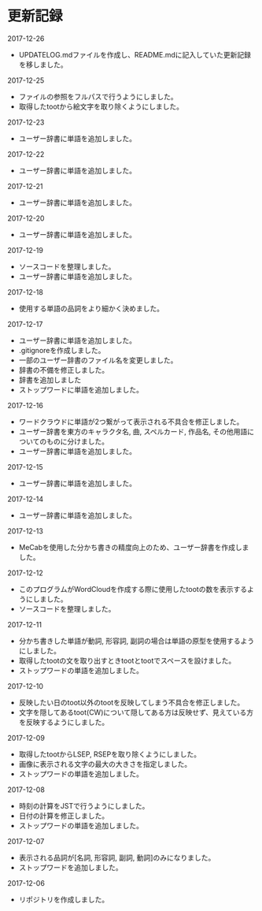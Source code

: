 # 更新記録

2017-12-26
- UPDATELOG.mdファイルを作成し、README.mdに記入していた更新記録を移しました。

2017-12-25
- ファイルの参照をフルパスで行うようにしました。
- 取得したtootから絵文字を取り除くようにしました。

2017-12-23
- ユーザー辞書に単語を追加しました。

2017-12-22
- ユーザー辞書に単語を追加しました。

2017-12-21
- ユーザー辞書に単語を追加しました。

2017-12-20
- ユーザー辞書に単語を追加しました。

2017-12-19
- ソースコードを整理しました。
- ユーザー辞書に単語を追加しました。

2017-12-18
- 使用する単語の品詞をより細かく決めました。

2017-12-17
- ユーザー辞書に単語を追加しました。
- .gitignoreを作成しました。
- 一部のユーザー辞書のファイル名を変更しました。
- 辞書の不備を修正しました。
- 辞書を追加しました
- ストップワードに単語を追加しました。

2017-12-16
- ワードクラウドに単語が2つ繋がって表示される不具合を修正しました。
- ユーザー辞書を東方のキャラクタ名, 曲, スペルカード, 作品名, その他用語についてのものに分けました。
- ユーザー辞書に単語を追加しました。

2017-12-15
- ユーザー辞書に単語を追加しました。

2017-12-14
- ユーザー辞書に単語を追加しました。

2017-12-13
- MeCabを使用した分かち書きの精度向上のため、ユーザー辞書を作成しました。

2017-12-12
- このプログラムがWordCloudを作成する際に使用したtootの数を表示するようにしました。
- ソースコードを整理しました。

2017-12-11
- 分かち書きした単語が動詞, 形容詞, 副詞の場合は単語の原型を使用するようにしました。
- 取得したtootの文を取り出すときtootとtootでスペースを設けました。
- ストップワードの単語を追加しました。

2017-12-10
- 反映したい日のtoot以外のtootを反映してしまう不具合を修正しました。
- 文字を隠してあるtoot(CW)について隠してある方は反映せず、見えている方を反映するようにしました。

2017-12-09
- 取得したtootからLSEP, RSEPを取り除くようにしました。
- 画像に表示される文字の最大の大きさを指定しました。
- ストップワードの単語を追加しました。

2017-12-08
- 時刻の計算をJSTで行うようにしました。
- 日付の計算を修正しました。
- ストップワードの単語を追加しました。

2017-12-07
- 表示される品詞が[名詞, 形容詞, 副詞, 動詞]のみになりました。
- ストップワードを追加しました。

2017-12-06
- リポジトリを作成しました。
